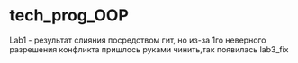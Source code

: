 # tech_prog_OOP
Lab1 - результат слияния посредством гит, но из-за 1го неверного разрешения конфликта пришлось руками чинить,так появилась lab3_fix
